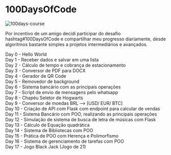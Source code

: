 # 100DaysOfCode

![100days-course](https://github.com/user-attachments/assets/17077a94-288d-43b4-add9-29845b9adbb7)


Por incentivo de um amigo decidi participar do desafio hashtag#100DaysOfCode e compartilhar meu progresso diariamente, desde algoritmos bastante simples a projetos intermediários e avançados.


Day 0 - Hello World</br>
Day 1 - Receber dados e salvar em uma lista</br>
Day 2 - Cálculo de tempo e cobrança de estacionamento</br>
Day 3 - Conversor de PDF para DOCX</br>
Day 4 - Gerador de QR Code</br>
Day 5 - Removedor de background </br>
Day 6 - Sistema bancário com as principais operações </br>
Day 7 - Script de envio de mensagens pelo whatsapp</br>
Day 8 - Chapéu Seletor de Hogwarts</br>
Day 9 - Conversor de moedas BRL --> [USD/ EUR/ BTC]</br>
Day 10 - Criação de API com Flask com endpoint para calcular de vendas</br>
Day 11 - Sistema Bancário com POO, realizando as principais operações</br>
Day 12 - Simulação de sistema de busca de letra de músicas com Flask</br>
Day 13 - Cálculo de Equação quadrática</br>
Day 14 - Sistema de Bibliotecas com POO</br>
Day 15 - Prática de POO com Herença e Polimorfismo</br>
Day 16 - Sistema de gerenciamento de tarefas com POO</br>
Day 17 - Jogo Black Jack (Jogo de 21)</br>